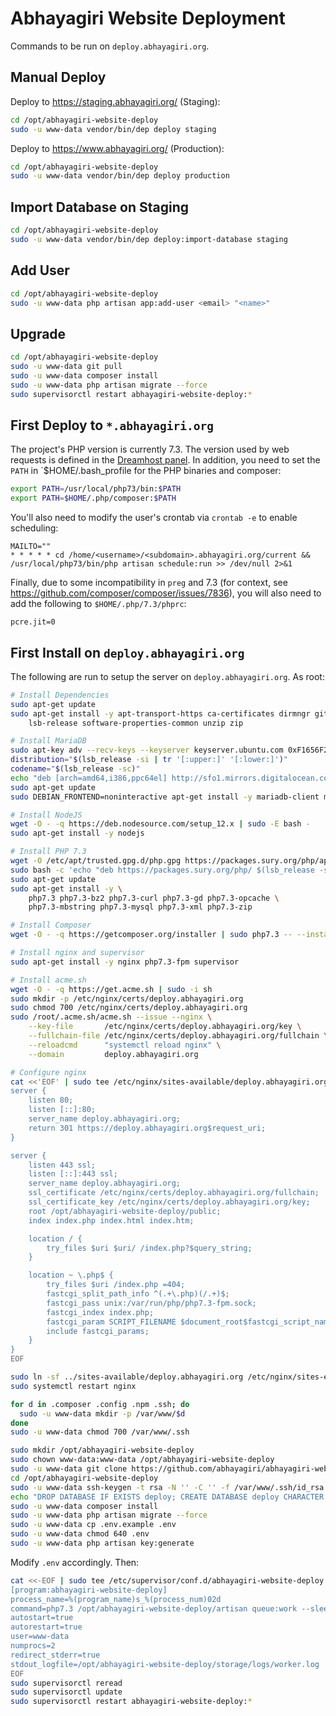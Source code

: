# Abhayagiri Website Deployment

Commands to be run on `deploy.abhayagiri.org`.

## Manual Deploy

Deploy to https://staging.abhayagiri.org/ (Staging):

```sh
cd /opt/abhayagiri-website-deploy
sudo -u www-data vendor/bin/dep deploy staging
```

Deploy to https://www.abhayagiri.org/ (Production):

```sh
cd /opt/abhayagiri-website-deploy
sudo -u www-data vendor/bin/dep deploy production
```

## Import Database on Staging

```sh
cd /opt/abhayagiri-website-deploy
sudo -u www-data vendor/bin/dep deploy:import-database staging
```

## Add User

```sh
cd /opt/abhayagiri-website-deploy
sudo -u www-data php artisan app:add-user <email> "<name>"
```

## Upgrade

```sh
cd /opt/abhayagiri-website-deploy
sudo -u www-data git pull
sudo -u www-data composer install
sudo -u www-data php artisan migrate --force
sudo supervisorctl restart abhayagiri-website-deploy:*
```

## First Deploy to `*.abhayagiri.org`

The project's PHP version is currently 7.3. The version used by web requests is
defined in the [Dreamhost panel](https://panel.dreamhost.com).  In addition,
you need to set the `PATH` in `$HOME/.bash_profile for the PHP binaries and
composer:

```sh
export PATH=/usr/local/php73/bin:$PATH
export PATH=$HOME/.php/composer:$PATH
```

You'll also need to modify the user's crontab via `crontab -e` to enable
scheduling:

```
MAILTO=""
* * * * * cd /home/<username>/<subdomain>.abhayagiri.org/current && /usr/local/php73/bin/php artisan schedule:run >> /dev/null 2>&1
```

Finally, due to some incompatibility in `preg` and 7.3 (for context, see
https://github.com/composer/composer/issues/7836), you will also need to add
the following to `$HOME/.php/7.3/phprc`:

```
pcre.jit=0
```

## First Install on `deploy.abhayagiri.org`

The following are run to setup the server on `deploy.abhayagiri.org`.  As root:

```sh
# Install Dependencies
sudo apt-get update
sudo apt-get install -y apt-transport-https ca-certificates dirmngr git \
    lsb-release software-properties-common unzip zip

# Install MariaDB
sudo apt-key adv --recv-keys --keyserver keyserver.ubuntu.com 0xF1656F24C74CD1D8
distribution="$(lsb_release -si | tr '[:upper:]' '[:lower:]')"
codename="$(lsb_release -sc)"
echo "deb [arch=amd64,i386,ppc64el] http://sfo1.mirrors.digitalocean.com/mariadb/repo/10.3/$distribution $codename main" | sudo tee /etc/apt/sources.list.d/mariadb.list > /dev/null
sudo apt-get update
sudo DEBIAN_FRONTEND=noninteractive apt-get install -y mariadb-client mariadb-server

# Install NodeJS
wget -O - -q https://deb.nodesource.com/setup_12.x | sudo -E bash -
sudo apt-get install -y nodejs

# Install PHP 7.3
wget -O /etc/apt/trusted.gpg.d/php.gpg https://packages.sury.org/php/apt.gpg
sudo bash -c 'echo "deb https://packages.sury.org/php/ $(lsb_release -sc) main" > /etc/apt/sources.list.d/php.list'
sudo apt-get update
sudo apt-get install -y \
    php7.3 php7.3-bz2 php7.3-curl php7.3-gd php7.3-opcache \
    php7.3-mbstring php7.3-mysql php7.3-xml php7.3-zip

# Install Composer
wget -O - -q https://getcomposer.org/installer | sudo php7.3 -- --install-dir=/usr/local/bin --filename=composer

# Install nginx and supervisor
sudo apt-get install -y nginx php7.3-fpm supervisor

# Install acme.sh
wget -O - -q https://get.acme.sh | sudo -i sh
sudo mkdir -p /etc/nginx/certs/deploy.abhayagiri.org
sudo chmod 700 /etc/nginx/certs/deploy.abhayagiri.org
sudo /root/.acme.sh/acme.sh --issue --nginx \
    --key-file       /etc/nginx/certs/deploy.abhayagiri.org/key \
    --fullchain-file /etc/nginx/certs/deploy.abhayagiri.org/fullchain \
    --reloadcmd      "systemctl reload nginx" \
    --domain         deploy.abhayagiri.org

# Configure nginx
cat <<'EOF' | sudo tee /etc/nginx/sites-available/deploy.abhayagiri.org > /dev/null
server {
    listen 80;
    listen [::]:80;
    server_name deploy.abhayagiri.org;
    return 301 https://deploy.abhayagiri.org$request_uri;
}

server {
    listen 443 ssl;
    listen [::]:443 ssl;
    server_name deploy.abhayagiri.org;
    ssl_certificate /etc/nginx/certs/deploy.abhayagiri.org/fullchain;
    ssl_certificate_key /etc/nginx/certs/deploy.abhayagiri.org/key;
    root /opt/abhayagiri-website-deploy/public;
    index index.php index.html index.htm;

    location / {
        try_files $uri $uri/ /index.php?$query_string;
    }

    location ~ \.php$ {
        try_files $uri /index.php =404;
        fastcgi_split_path_info ^(.+\.php)(/.+)$;
        fastcgi_pass unix:/var/run/php/php7.3-fpm.sock;
        fastcgi_index index.php;
        fastcgi_param SCRIPT_FILENAME $document_root$fastcgi_script_name;
        include fastcgi_params;
    }
}
EOF

sudo ln -sf ../sites-available/deploy.abhayagiri.org /etc/nginx/sites-enabled/deploy.abhayagiri.org
sudo systemctl restart nginx

for d in .composer .config .npm .ssh; do
  sudo -u www-data mkdir -p /var/www/$d
done
sudo -u www-data chmod 700 /var/www/.ssh

sudo mkdir /opt/abhayagiri-website-deploy
sudo chown www-data:www-data /opt/abhayagiri-website-deploy
sudo -u www-data git clone https://github.com/abhayagiri/abhayagiri-website-deploy /opt/abhayagiri-website-deploy
cd /opt/abhayagiri-website-deploy
sudo -u www-data ssh-keygen -t rsa -N '' -C '' -f /var/www/.ssh/id_rsa
echo "DROP DATABASE IF EXISTS deploy; CREATE DATABASE deploy CHARACTER SET utf8mb4 COLLATE utf8mb4_unicode_ci; GRANT ALL ON deploy.* TO 'deploy'@'localhost' IDENTIFIED BY 'deploy'; FLUSH PRIVILEGES;" | sudo mysql -u root
sudo -u www-data composer install
sudo -u www-data php artisan migrate --force
sudo -u www-data cp .env.example .env
sudo -u www-data chmod 640 .env
sudo -u www-data php artisan key:generate
```

Modify `.env` accordingly. Then:

```sh
cat <<-EOF | sudo tee /etc/supervisor/conf.d/abhayagiri-website-deploy.conf > /dev/null
[program:abhayagiri-website-deploy]
process_name=%(program_name)s_%(process_num)02d
command=php7.3 /opt/abhayagiri-website-deploy/artisan queue:work --sleep=3 --tries=3
autostart=true
autorestart=true
user=www-data
numprocs=2
redirect_stderr=true
stdout_logfile=/opt/abhayagiri-website-deploy/storage/logs/worker.log
EOF
sudo supervisorctl reread
sudo supervisorctl update
sudo supervisorctl restart abhayagiri-website-deploy:*
```
